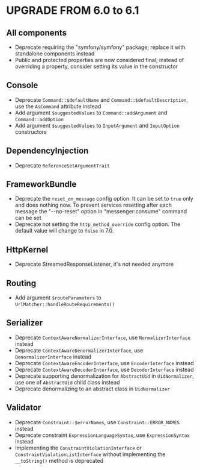 UPGRADE FROM 6.0 to 6.1
=======================

All components
--------------

 * Deprecate requiring the "symfony/symfony" package; replace it with standalone components instead
 * Public and protected properties are now considered final;
   instead of overriding a property, consider setting its value in the constructor

Console
-------

 * Deprecate `Command::$defaultName` and `Command::$defaultDescription`, use the `AsCommand` attribute instead
 * Add argument `$suggestedValues` to `Command::addArgument` and `Command::addOption`
 * Add argument `$suggestedValues` to `InputArgument` and `InputOption` constructors

DependencyInjection
-------------------

 * Deprecate `ReferenceSetArgumentTrait`

FrameworkBundle
---------------

 * Deprecate the `reset_on_message` config option. It can be set to `true` only and does nothing now.
   To prevent services resetting after each message the "--no-reset" option in "messenger:consume" command can be set
 * Deprecate not setting the `http_method_override` config option. The default value will change to `false` in 7.0.

HttpKernel
----------

 * Deprecate StreamedResponseListener, it's not needed anymore

Routing
-------

 * Add argument `$routeParameters` to `UrlMatcher::handleRouteRequirements()`

Serializer
----------

 * Deprecate `ContextAwareNormalizerInterface`, use `NormalizerInterface` instead
 * Deprecate `ContextAwareDenormalizerInterface`, use `DenormalizerInterface` instead
 * Deprecate `ContextAwareEncoderInterface`, use `EncoderInterface` instead
 * Deprecate `ContextAwareDecoderInterface`, use `DecoderInterface` instead
 * Deprecate supporting denormalization for `AbstractUid` in `UidNormalizer`, use one of `AbstractUid` child class instead
 * Deprecate denormalizing to an abstract class in `UidNormalizer`

Validator
---------

 * Deprecate `Constraint::$errorNames`, use `Constraint::ERROR_NAMES` instead
 * Deprecate constraint `ExpressionLanguageSyntax`, use `ExpressionSyntax` instead
 * Implementing the `ConstraintViolationInterface` or `ConstraintViolationListInterface`
   without implementing the `__toString()` method is deprecated
